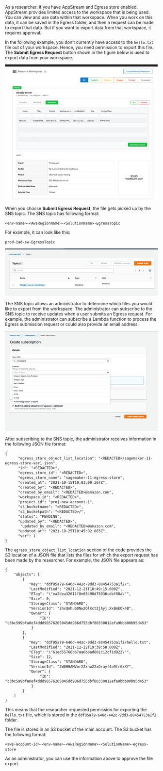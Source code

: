 As a researcher, if you have AppStream and Egress store enabled, AppStream provides limited access to the workspace that is being used. You can view and use data within that workspace. When you work on this data, it can be saved in the Egress folder, and then a request can be made to export that data. But if you want to export data from that workspace, it requires approval. 

In the following example, you don’t currently have access to the `hello.txt` file out of your workspace. Hence, you need permission to export this file. The **Submit Egress Request** button shown in the figure below is used to export data from your workspace. 

![](../../../static/img/deployment/reference/egress1.png)

When you choose **Submit Egress Request**, the file gets picked up by the SNS topic. The SNS topic has following format:

`<env-name>-<AwsRegionName>-<SolutionName>-EgressTopic`

For example, it can look like this:

`prod-iad-sw-EgressTopic`

![](../../../static/img/deployment/reference/egress2.png)

The SNS topic allows an administrator to determine which files you would like to export from the workspace. The administrator can subscribe to the SNS topic to receive updates when a user submits an Egress request. For example, the administrator can subscribe a Lambda function to process the Egress submission request or could also provide an email address.

![](../../../static/img/deployment/reference/egress3.png)

After subscribing to the SNS topic, the administrator receives information in the following JSON file format:

```
{
      "egress_store_object_list_location": "<REDACTED>/sagemaker-11-egress-store-ver1.json",
      "id": "<REDACTED>",
      "egress_store_id": "<REDACTED>",
      "egress_store_name": "sagemaker-11-egress-store",
      "created_at": "2021-10-15T19:03:09.367Z",
      "created_by": "<REDACTED>",
      "created_by_email": "<REDACTED>@amazon.com",
      "workspace_id": "<REDACTED>",
      "project_id": "proj-new-account-1",
      "s3_bucketname": "<REDACTED>",
      "s3_bucketpath": "<REDACTED>/",
      "status": "PENDING",
      "updated_by": "<REDACTED>",
       "updated_by_email": "<REDACTED>@amazon.com",
      "updated_at": "2021-10-25T18:45:02.883Z",
      "ver": 1
}
```
The `egress_store_object_list_location` section of the code provides the S3 location of a JSON file that lists the files for which the export request has been made by the researcher. For example, the JSON file appears as:
```
{
    "objects": [
        {
           "Key": "ddf05a79-646d-442c-9dd3-88454753a1f2/",
           "LastModified": "2021-12-21T18:49:15.000Z",
           "ETag": "\"ea2dea32611f8e65498d75036cdbf88a\"",
           "Size": 0,
           "StorageClass": "STANDARD",
           "VersionId": "ihxQnhu6DNw2OlKctZjAyj.XxBmEOk4B",
           "Owner": {
                "ID": "c3bc599bfa8ef4ddd90576205045dd986d755dbf80330012efa9bbb00b95d453"
            }
        },
        {
           "Key": "ddf05a79-646d-442c-9dd3-88454753a1f2/hello.txt",
           "LastModified": "2021-12-22T19:39:58.000Z",
           "ETag": "\"61ed55766b67aa6bbad881c12cf1d922\"",
           "Size": 12,
           "StorageClass": "STANDARD",
           "VersionId": "2W0H0AMVor2Zxhw22xOrayf4a9frGxXY",
           "Owner": {
                "ID": "c3bc599bfa8ef4ddd90576205045dd986d755dbf80330012efa9bbb00b95d453"
            }
        }
    ]
}
```
This means that the researcher requested permission for exporting the `hello.txt` file, which is stored in the `ddf05a79-646d-442c-9dd3-88454753a1f2` folder.

The file is stored in an S3 bucket of the main account. The S3 bucket has the following format:

`<aws-account-id>-<env-name>-<AwsRegionName>-<SolutionName>-egress-store`

As an administrator, you can use the information above to approve the file export.